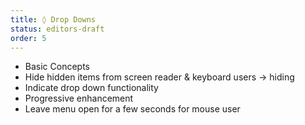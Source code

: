 ```yaml
---
title: ◊ Drop Downs
status: editors-draft
order: 5
---
```


* Basic Concepts
* Hide hidden items from screen reader & keyboard users -> hiding
* Indicate drop down functionality
* Progressive enhancement
* Leave menu open for a few seconds for mouse user
